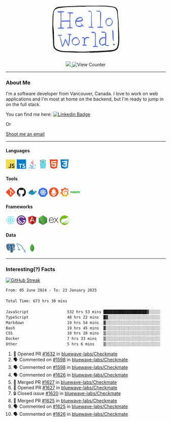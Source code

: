 <div align="center">
    <img src="./img/hello_world.webp" height="200px" width="">
    <div>
        <a href="https://www.linkedin.com/in/ajhollid">
            <img src="https://img.shields.io/badge/LinkedIn-blue"/>
        </a>
        <img src="https://komarev.com/ghpvc/?username=ajhollid&color=yellow" alt="View Counter">
    </div>
</div>

---

### About Me

I'm a software developer from Vancouver, Canada. I love to work on web applications and I'm most at home on the backend, but I'm ready to jump in on the full stack.

You can find me here: [![Linkedin Badge](https://img.shields.io/badge/-ajhollid-blue?style=flat&logo=Linkedin&logoColor=white)](https://www.linkedin.com/in/ajhollid)

Or

[Shoot me an email](mailto:ajhollid@gmail.com)

---

#### Languages

<div>
    <img src="./img/devicons/javascript-original.svg" width=30 height=30 alt="JavaScript">
    <img src="/img/devicons/typescript-original.svg" width=30 height=30 alt="TypeScript">
    <img src="./img/devicons/java-original.svg" width=30 height=30 alt="Java">
    <img src="./img/devicons/go-original.svg" width=30 height=30 alt="Golang">
    <img src="./img/devicons/html5-original.svg" width=30 height=30 alt="HTML 5">
    <img src="./img/devicons/css3-original.svg" width=30 height=30 alt="CSS 3">
</div>

#### Tools

<div>
    <img src="./img/devicons/git-original.svg" width=30 height=30 alt="Git">
    <img src="./img/devicons/github-original.svg" width=30 height=30 alt="Github">
    <img src="./img/devicons/docker-original.svg" width=30 
    height=30 alt="Docker">
    <img src="./img/devicons/kubernetes-original.svg" width=30 height=30 alt="K8">
    <img src="./img/devicons/prometheus-original.svg" width=30 height=30 alt="Prometheus">
    <img src="./img/devicons/grafana-original.svg" width=30 height=30 alt="Grafana">
    <img src="./img/devicons/nginx-original.svg" width=30 height=30 alt="Nginx">
</div>

#### Frameworks

<div>
    <img src="./img/devicons/react-original.svg" width=30 height=30 alt="React">
    <img src="./img/devicons/gatsby-original.svg" width=30 height=30 alt="Gatsby">
    <img src="./img/devicons/angularjs-original.svg" width=30 height=30 alt="AngularJS">
    <img src="./img/devicons/nodejs-original.svg" width=30 height=30 alt="NodeJS">
    <img src="./img/devicons/express-original.svg" width=30 height=30 alt="Express">
    <img src="./img/devicons/spring-original.svg" width=30 height=30 alt="Spring">
</div>

#### Data

<div>
    <img src="./img/devicons/postgresql-original.svg" width=30 height=30 alt="Postgresql">
    <img src="./img/devicons/mysql-original.svg" width=30 height=30 alt="Mysql">
    <img src="./img/devicons/mongodb-original.svg" width=30 height=30 alt="MongoDB">
</div>

---

### Interesting(?) Facts

[![GitHub Streak](http://github-readme-streak-stats.herokuapp.com?user=ajhollid)](https://git.io/streak-stats)

 <!--START_SECTION:waka-->

```txt
From: 05 June 2024 - To: 23 January 2025

Total Time: 673 hrs 30 mins

JavaScript                 532 hrs 53 mins ███████████████████▓░░░░░   78.53 %
TypeScript                 48 hrs 22 mins  █▓░░░░░░░░░░░░░░░░░░░░░░░   07.13 %
Markdown                   19 hrs 54 mins  ▓░░░░░░░░░░░░░░░░░░░░░░░░   02.93 %
Bash                       19 hrs 45 mins  ▓░░░░░░░░░░░░░░░░░░░░░░░░   02.91 %
CSS                        10 hrs 28 mins  ▒░░░░░░░░░░░░░░░░░░░░░░░░   01.54 %
Docker                     7 hrs 33 mins   ▒░░░░░░░░░░░░░░░░░░░░░░░░   01.11 %
Other                      5 hrs 6 mins    ▒░░░░░░░░░░░░░░░░░░░░░░░░   00.75 %
```

<!--END_SECTION:waka-->


<!--START_SECTION:activity-->
1. 💪 Opened PR [#1632](https://github.com/bluewave-labs/Checkmate/pull/1632) in [bluewave-labs/Checkmate](https://github.com/bluewave-labs/Checkmate)
2. 🗣 Commented on [#1598](https://github.com/bluewave-labs/Checkmate/pull/1598#issuecomment-2613042018) in [bluewave-labs/Checkmate](https://github.com/bluewave-labs/Checkmate)
3. 🗣 Commented on [#1598](https://github.com/bluewave-labs/Checkmate/pull/1598#issuecomment-2613029554) in [bluewave-labs/Checkmate](https://github.com/bluewave-labs/Checkmate)
4. 🗣 Commented on [#1626](https://github.com/bluewave-labs/Checkmate/issues/1626#issuecomment-2613025736) in [bluewave-labs/Checkmate](https://github.com/bluewave-labs/Checkmate)
5. 🎉 Merged PR [#1627](https://github.com/bluewave-labs/Checkmate/pull/1627) in [bluewave-labs/Checkmate](https://github.com/bluewave-labs/Checkmate)
6. 💪 Opened PR [#1627](https://github.com/bluewave-labs/Checkmate/pull/1627) in [bluewave-labs/Checkmate](https://github.com/bluewave-labs/Checkmate)
7. 🔒 Closed issue [#1620](https://github.com/bluewave-labs/Checkmate/issues/1620) in [bluewave-labs/Checkmate](https://github.com/bluewave-labs/Checkmate)
8. 🎉 Merged PR [#1625](https://github.com/bluewave-labs/Checkmate/pull/1625) in [bluewave-labs/Checkmate](https://github.com/bluewave-labs/Checkmate)
9. 🗣 Commented on [#1625](https://github.com/bluewave-labs/Checkmate/pull/1625#issuecomment-2612996563) in [bluewave-labs/Checkmate](https://github.com/bluewave-labs/Checkmate)
10. 🗣 Commented on [#1626](https://github.com/bluewave-labs/Checkmate/issues/1626#issuecomment-2612988195) in [bluewave-labs/Checkmate](https://github.com/bluewave-labs/Checkmate)
<!--END_SECTION:activity-->
